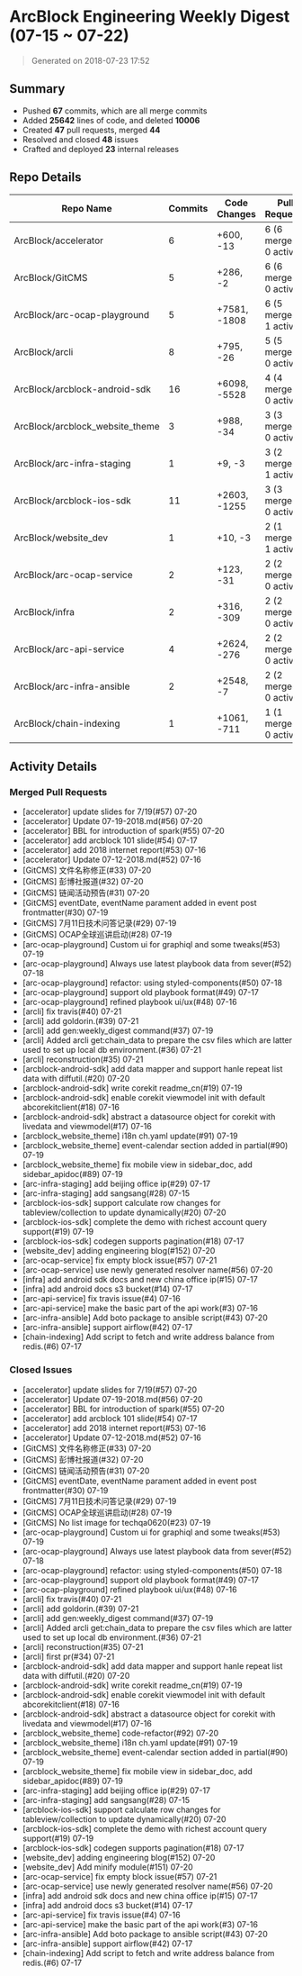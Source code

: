 # ArcBlock Engineering Weekly Digest (07-15 ~ 07-22)

> Generated on 2018-07-23 17:52

## Summary

* Pushed **67** commits, which are all merge commits
* Added **25642** lines of code, and deleted **10006**
* Created **47** pull requests, merged **44**
* Resolved and closed **48** issues
* Crafted and deployed **23** internal releases

## Repo Details

| Repo Name                       | Commits | Code Changes | Pull Requests          | Issues   |
| ------------------------------- | ------- | ------------ | ---------------------- | -------- |
| ArcBlock/accelerator            | 6       | +600, -13    | 6 (6 merged, 0 active) | closed 6 |
| ArcBlock/GitCMS                 | 5       | +286, -2     | 6 (6 merged, 0 active) | closed 7 |
| ArcBlock/arc-ocap-playground    | 5       | +7581, -1808 | 6 (5 merged, 1 active) | closed 5 |
| ArcBlock/arcli                  | 8       | +795, -26    | 5 (5 merged, 0 active) | closed 6 |
| ArcBlock/arcblock-android-sdk   | 16      | +6098, -5528 | 4 (4 merged, 0 active) | closed 4 |
| ArcBlock/arcblock_website_theme | 3       | +988, -34    | 3 (3 merged, 0 active) | closed 4 |
| ArcBlock/arc-infra-staging      | 1       | +9, -3       | 3 (2 merged, 1 active) | closed 2 |
| ArcBlock/arcblock-ios-sdk       | 11      | +2603, -1255 | 3 (3 merged, 0 active) | closed 3 |
| ArcBlock/website_dev            | 1       | +10, -3      | 2 (1 merged, 1 active) | closed 2 |
| ArcBlock/arc-ocap-service       | 2       | +123, -31    | 2 (2 merged, 0 active) | closed 2 |
| ArcBlock/infra                  | 2       | +316, -309   | 2 (2 merged, 0 active) | closed 2 |
| ArcBlock/arc-api-service        | 4       | +2624, -276  | 2 (2 merged, 0 active) | closed 2 |
| ArcBlock/arc-infra-ansible      | 2       | +2548, -7    | 2 (2 merged, 0 active) | closed 2 |
| ArcBlock/chain-indexing         | 1       | +1061, -711  | 1 (1 merged, 0 active) | closed 1 |

## Activity Details

### Merged Pull Requests

- [accelerator] update slides for 7/19(#57) 07-20
- [accelerator] Update 07-19-2018.md(#56) 07-20
- [accelerator] BBL for introduction of spark(#55) 07-20
- [accelerator] add arcblock 101 slide(#54) 07-17
- [accelerator] add 2018 internet report(#53) 07-16
- [accelerator] Update 07-12-2018.md(#52) 07-16
- [GitCMS] 文件名称修正(#33) 07-20
- [GitCMS] 彭博社报道(#32) 07-20
- [GitCMS] 链闻活动预告(#31) 07-20
- [GitCMS] eventDate, eventName parament added in event post frontmatter(#30) 07-19
- [GitCMS] 7月11日技术问答记录(#29) 07-19
- [GitCMS] OCAP全球巡讲启动(#28) 07-19
- [arc-ocap-playground] Custom ui for graphiql and some tweaks(#53) 07-19
- [arc-ocap-playground] Always use latest playbook data from sever(#52) 07-18
- [arc-ocap-playground] refactor: using styled-components(#50) 07-18
- [arc-ocap-playground] support old playbook format(#49) 07-17
- [arc-ocap-playground] refined playbook ui/ux(#48) 07-16
- [arcli] fix travis(#40) 07-21
- [arcli] add goldorin.(#39) 07-21
- [arcli] add gen:weekly_digest command(#37) 07-19
- [arcli] Added arcli get:chain_data to prepare the csv files which are latter used to set up local db environment.(#36) 07-21
- [arcli] reconstruction(#35) 07-21
- [arcblock-android-sdk] add data mapper and support hanle repeat list data with diffutil.(#20) 07-20
- [arcblock-android-sdk] write corekit readme_cn(#19) 07-19
- [arcblock-android-sdk] enable corekit viewmodel init with default abcorekitclient(#18) 07-16
- [arcblock-android-sdk] abstract a datasource object for corekit with livedata and viewmodel(#17) 07-16
- [arcblock_website_theme] i18n ch.yaml update(#91) 07-19
- [arcblock_website_theme] event-calendar section added in partial(#90) 07-19
- [arcblock_website_theme] fix mobile view in sidebar_doc,  add sidebar_apidoc(#89) 07-19
- [arc-infra-staging] add beijing office ip(#29) 07-17
- [arc-infra-staging] add sangsang(#28) 07-15
- [arcblock-ios-sdk] support calculate row changes for tableview/collection to update dynamically(#20) 07-20
- [arcblock-ios-sdk] complete the demo with richest account query support(#19) 07-19
- [arcblock-ios-sdk] codegen supports pagination(#18) 07-17
- [website_dev] adding engineering blog(#152) 07-20
- [arc-ocap-service] fix empty block issue(#57) 07-21
- [arc-ocap-service] use newly generated resolver name(#56) 07-20
- [infra] add android sdk docs and new china office ip(#15) 07-17
- [infra] add android docs s3 bucket(#14) 07-17
- [arc-api-service] fix travis issue(#4) 07-16
- [arc-api-service] make the basic part of the api work(#3) 07-16
- [arc-infra-ansible] Add boto package to ansible script(#43) 07-20
- [arc-infra-ansible] support airflow(#42) 07-17
- [chain-indexing] Add script to fetch and write address balance from redis.(#6) 07-17

### Closed Issues

- [accelerator] update slides for 7/19(#57) 07-20
- [accelerator] Update 07-19-2018.md(#56) 07-20
- [accelerator] BBL for introduction of spark(#55) 07-20
- [accelerator] add arcblock 101 slide(#54) 07-17
- [accelerator] add 2018 internet report(#53) 07-16
- [accelerator] Update 07-12-2018.md(#52) 07-16
- [GitCMS] 文件名称修正(#33) 07-20
- [GitCMS] 彭博社报道(#32) 07-20
- [GitCMS] 链闻活动预告(#31) 07-20
- [GitCMS] eventDate, eventName parament added in event post frontmatter(#30) 07-19
- [GitCMS] 7月11日技术问答记录(#29) 07-19
- [GitCMS] OCAP全球巡讲启动(#28) 07-19
- [GitCMS] No list image for techqa0620(#23) 07-19
- [arc-ocap-playground] Custom ui for graphiql and some tweaks(#53) 07-19
- [arc-ocap-playground] Always use latest playbook data from sever(#52) 07-18
- [arc-ocap-playground] refactor: using styled-components(#50) 07-18
- [arc-ocap-playground] support old playbook format(#49) 07-17
- [arc-ocap-playground] refined playbook ui/ux(#48) 07-16
- [arcli] fix travis(#40) 07-21
- [arcli] add goldorin.(#39) 07-21
- [arcli] add gen:weekly_digest command(#37) 07-19
- [arcli] Added arcli get:chain_data to prepare the csv files which are latter used to set up local db environment.(#36) 07-21
- [arcli] reconstruction(#35) 07-21
- [arcli] first pr(#34) 07-21
- [arcblock-android-sdk] add data mapper and support hanle repeat list data with diffutil.(#20) 07-20
- [arcblock-android-sdk] write corekit readme_cn(#19) 07-19
- [arcblock-android-sdk] enable corekit viewmodel init with default abcorekitclient(#18) 07-16
- [arcblock-android-sdk] abstract a datasource object for corekit with livedata and viewmodel(#17) 07-16
- [arcblock_website_theme] code-refactor(#92) 07-20
- [arcblock_website_theme] i18n ch.yaml update(#91) 07-19
- [arcblock_website_theme] event-calendar section added in partial(#90) 07-19
- [arcblock_website_theme] fix mobile view in sidebar_doc,  add sidebar_apidoc(#89) 07-19
- [arc-infra-staging] add beijing office ip(#29) 07-17
- [arc-infra-staging] add sangsang(#28) 07-15
- [arcblock-ios-sdk] support calculate row changes for tableview/collection to update dynamically(#20) 07-20
- [arcblock-ios-sdk] complete the demo with richest account query support(#19) 07-19
- [arcblock-ios-sdk] codegen supports pagination(#18) 07-17
- [website_dev] adding engineering blog(#152) 07-20
- [website_dev] Add minify module(#151) 07-20
- [arc-ocap-service] fix empty block issue(#57) 07-21
- [arc-ocap-service] use newly generated resolver name(#56) 07-20
- [infra] add android sdk docs and new china office ip(#15) 07-17
- [infra] add android docs s3 bucket(#14) 07-17
- [arc-api-service] fix travis issue(#4) 07-16
- [arc-api-service] make the basic part of the api work(#3) 07-16
- [arc-infra-ansible] Add boto package to ansible script(#43) 07-20
- [arc-infra-ansible] support airflow(#42) 07-17
- [chain-indexing] Add script to fetch and write address balance from redis.(#6) 07-17
